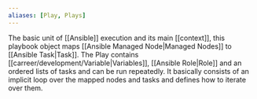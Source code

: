 ```yaml
---
aliases: [Play, Plays]
---
```


The basic unit of [[Ansible]] execution and its main [[context]], this playbook object maps [[Ansible Managed Node|Managed Nodes]] to [[Ansible Task|Task]]. The Play contains [[carreer/development/Variable|Variables]], [[Ansible Role|Role]] and an ordered lists of tasks and can be run repeatedly. It basically consists of an implicit loop over the mapped nodes and tasks and defines how to iterate over them.